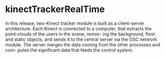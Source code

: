 kinectTrackerRealTime
=====================
In this release, two-Kinect tracker module is built as a client-server architecture. Each Kinect is connected to a computer, that extracts the point-clouds of the users in the scene, remov- ing the background, floor and static objects, and sends it to the central server via the OSC network module. The server merges the data coming from the other processes and com- putes the significant data that feeds the control system.
